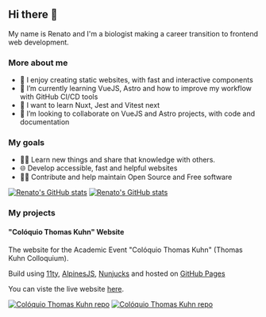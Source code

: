 ## Hi there 👋

My name is Renato and I'm a biologist making a career transition to frontend web development.

### More about me

- 🔭 I enjoy creating static websites, with fast and interactive components
- 🌱 I’m currently learning VueJS, Astro and how to improve my workflow with GitHub CI/CD tools
- 📌 I want to learn Nuxt, Jest and Vitest next
- 👯 I’m looking to collaborate on VueJS and Astro projects, with code and documentation

### My goals

- 👨‍🎓 Learn new things and share that knowledge with others.
- 🌐 Develop accessible, fast and helpful websites
- 👨‍💻 Contribute and help maintain Open Source and Free software

[![Renato's GitHub stats](https://github-readme-stats.vercel.app/api?username=ralacerda&hide=stars&show_icons=true&theme=dark#gh-dark-mode-only)](https://github.com/anuraghazra/github-readme-stats#gh-dark-mode-only)
[![Renato's GitHub stats](https://github-readme-stats.vercel.app/api?username=ralacerda&hide=stars&show_icons=true&theme=default#gh-light-mode-only)](https://github.com/anuraghazra/github-readme-stats#gh-light-mode-only)

### My projects

#### "Colóquio Thomas Kuhn" Website

The website for the Academic Event "Colóquio Thomas Kuhn" (Thomas Kuhn Colloquium).

Build using [11ty](https://www.11ty.dev/), [AlpinesJS](https://alpinejs.dev/), [Nunjucks](https://mozilla.github.io/nunjucks/) and hosted on [GitHub Pages](https://pages.github.com/)

You can viste the live website [here](https://ralacerda.github.io/coloquio-kuhn/).

[![Colóquio Thomas Kuhn repo](https://github-readme-stats.vercel.app/api/pin/?username=ralacerda&repo=coloquio-kuhn&theme=dark#gh-dark-mode-only)](https://github.com/anuraghazra/github-readme-stats#gh-dark-mode-only)
[![Colóquio Thomas Kuhn repo](https://github-readme-stats.vercel.app/api/pin/?username=ralacerda&repo=coloquio-kuhn&theme=default#gh-light-mode-only)](https://github.com/anuraghazra/github-readme-stats#gh-light-mode-only)
